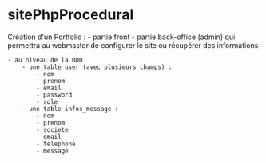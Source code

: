# sitePhpProcedural

 Création d'un Portfolio :
    - partie front
    - partie back-office (admin) qui permettra au webmaster de configurer le site ou récupérer des informations

    - au niveau de la BDD
        - une table user (avec plusieurs champs) :
            - nom
            - prenom
            - email
            - password
            - role
        - une table infos_message :
            - nom
            - prenom
            - societe
            - email
            - telephone
            - message

